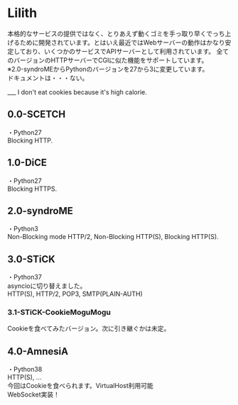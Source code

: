 # Lilith
本格的なサービスの提供ではなく、とりあえず動くゴミを手っ取り早くでっち上げるために開発されています。とはいえ最近ではWebサーバーの動作はかなり安定しており、いくつかのサービスでAPIサーバーとして利用されています。
全てのバージョンのHTTPサーバーでCGIに似た機能をサポートしています。  
※2.0-syndroMEからPythonのバージョンを27から3に変更しています。  
ドキュメントは・・・ない。  
    
___ I don't eat cookies because it's high calorie.

## 0.0-SCETCH
・Python27  
Blocking HTTP.

## 1.0-DiCE
・Python27  
Blocking HTTPS.

## 2.0-syndroME
・Python3  
Non-Blocking mode HTTP/2, Non-Blocking HTTP(S), Blocking HTTP(S).

## 3.0-STiCK
・Python37  
asyncioに切り替えました。  
HTTP(S), HTTP/2, POP3, SMTP(PLAIN-AUTH)
### 3.1-STiCK-CookieMoguMogu
Cookieを食べてみたバージョン。次に引き継ぐかは未定。

## 4.0-AmnesiA
・Python38  
HTTP(S), ...  
今回はCookieを食べられます。VirtualHost利用可能  
WebSocket実装！
